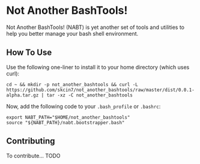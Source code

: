 # Not Another BashTools!

Not Another BashTools! (NABT) is yet another set of tools and utilities to help you better manage your bash shell environment.

## How To Use

Use the following one-liner to install it to your home directory (which uses curl):

```shell
cd ~ && mkdir -p not_another_bashtools && curl -L https://github.com/skcin7/not_another_bashtools/raw/master/dist/0.0.1-alpha.tar.gz | tar -xz -C not_another_bashtools
```

Now, add the following code to your `.bash_profile` or `.bashrc`:

```shell
export NABT_PATH="$HOME/not_another_bashtools"
source "${NABT_PATH}/nabt.bootstrapper.bash"
```

## Contributing

To contribute... TODO